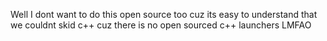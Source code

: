 Well I dont want to do this open source too cuz its easy to understand that we couldnt skid c++ cuz there is no open sourced c++ launchers LMFAO
